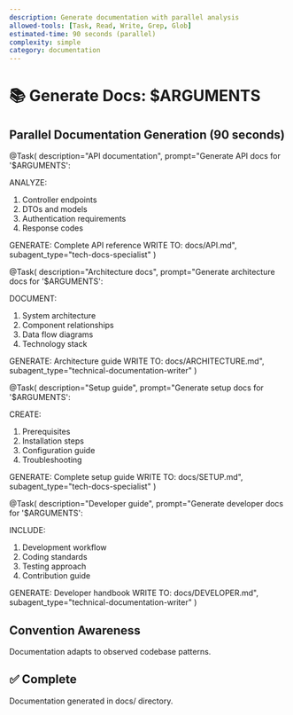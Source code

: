 ```yaml
---
description: Generate documentation with parallel analysis
allowed-tools: [Task, Read, Write, Grep, Glob]
estimated-time: 90 seconds (parallel)
complexity: simple
category: documentation
---
```


# 📚 Generate Docs: $ARGUMENTS

## Parallel Documentation Generation (90 seconds)

@Task(
  description="API documentation",
  prompt="Generate API docs for '$ARGUMENTS':
  
  ANALYZE:
  1. Controller endpoints
  2. DTOs and models
  3. Authentication requirements
  4. Response codes
  
  GENERATE: Complete API reference
  WRITE TO: docs/API.md",
  subagent_type="tech-docs-specialist"
)

@Task(
  description="Architecture docs",
  prompt="Generate architecture docs for '$ARGUMENTS':
  
  DOCUMENT:
  1. System architecture
  2. Component relationships
  3. Data flow diagrams
  4. Technology stack
  
  GENERATE: Architecture guide
  WRITE TO: docs/ARCHITECTURE.md",
  subagent_type="technical-documentation-writer"
)

@Task(
  description="Setup guide",
  prompt="Generate setup docs for '$ARGUMENTS':
  
  CREATE:
  1. Prerequisites
  2. Installation steps
  3. Configuration guide
  4. Troubleshooting
  
  GENERATE: Complete setup guide
  WRITE TO: docs/SETUP.md",
  subagent_type="tech-docs-specialist"
)

@Task(
  description="Developer guide",
  prompt="Generate developer docs for '$ARGUMENTS':
  
  INCLUDE:
  1. Development workflow
  2. Coding standards
  3. Testing approach
  4. Contribution guide
  
  GENERATE: Developer handbook
  WRITE TO: docs/DEVELOPER.md",
  subagent_type="technical-documentation-writer"
)

## Convention Awareness

Documentation adapts to observed codebase patterns.

## ✅ Complete
Documentation generated in docs/ directory.